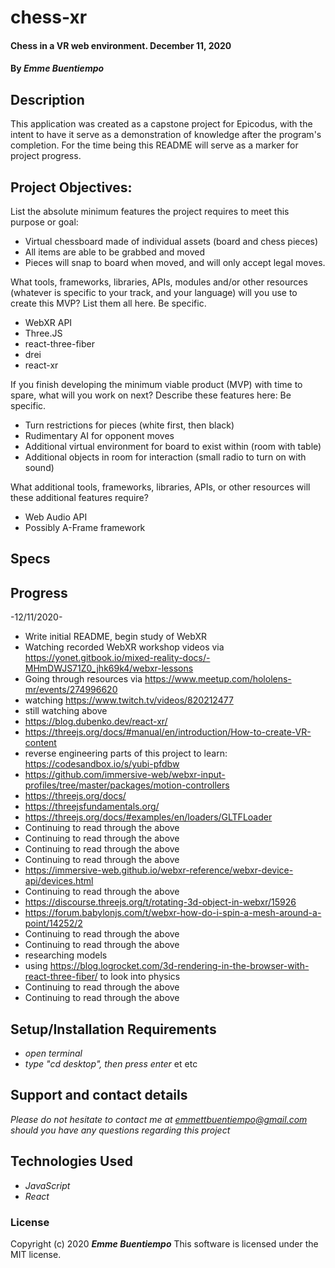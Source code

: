 # __chess-xr__

#### __Chess in a VR web environment. December 11, 2020__

#### By _**Emme Buentiempo**_

## Description

This application was created as a capstone project for Epicodus, with the intent to have it serve as a demonstration of knowledge after the program's completion. For the time being this README will serve as a marker for project progress. 

## Project Objectives:

List the absolute minimum features the project requires to meet this purpose or goal:

* Virtual chessboard made of individual assets (board and chess pieces)
* All items are able to be grabbed and moved
* Pieces will snap to board when moved, and will only accept legal moves.

What tools, frameworks, libraries, APIs, modules and/or other resources (whatever is specific to your track, and your language) will you use to create this MVP? List them all here. Be specific.

* WebXR API
* Three.JS
* react-three-fiber
* drei
* react-xr

If you finish developing the minimum viable product (MVP) with time to spare, what will you work on next? Describe these features here: Be specific.

* Turn restrictions for pieces (white first, then black)
* Rudimentary AI for opponent moves
* Additional virtual environment for board to exist within (room with table)
* Additional objects in room for interaction (small radio to turn on with sound)

What additional tools, frameworks, libraries, APIs, or other resources will these additional features require?

* Web Audio API
* Possibly A-Frame framework


## Specs

## Progress

-12/11/2020-
* Write initial README, begin study of WebXR
* Watching recorded WebXR workshop videos via https://yonet.gitbook.io/mixed-reality-docs/-MHmDWJS71Z0_jhk69k4/webxr-lessons
* Going through resources via https://www.meetup.com/hololens-mr/events/274996620
* watching https://www.twitch.tv/videos/820212477
* still watching above
* https://blog.dubenko.dev/react-xr/
* https://threejs.org/docs/#manual/en/introduction/How-to-create-VR-content
* reverse engineering parts of this project to learn: https://codesandbox.io/s/yubi-pfdbw
* https://github.com/immersive-web/webxr-input-profiles/tree/master/packages/motion-controllers
* https://threejs.org/docs/
* https://threejsfundamentals.org/
* https://threejs.org/docs/#examples/en/loaders/GLTFLoader
* Continuing to read through the above
* Continuing to read through the above
* Continuing to read through the above
* Continuing to read through the above
* https://immersive-web.github.io/webxr-reference/webxr-device-api/devices.html
* Continuing to read through the above
* https://discourse.threejs.org/t/rotating-3d-object-in-webxr/15926
* https://forum.babylonjs.com/t/webxr-how-do-i-spin-a-mesh-around-a-point/14252/2
* Continuing to read through the above
* Continuing to read through the above
* researching models
* using https://blog.logrocket.com/3d-rendering-in-the-browser-with-react-three-fiber/ to look into physics
* Continuing to read through the above
* Continuing to read through the above

## Setup/Installation Requirements

* _open terminal_
* _type "cd desktop", then press enter_
et etc

## Support and contact details

_Please do not hesitate to contact me at emmettbuentiempo@gmail.com should you have any questions regarding this project_

## Technologies Used

* _JavaScript_
* _React_

### License

Copyright (c) 2020 **_Emme Buentiempo_**
This software is licensed under the MIT license.